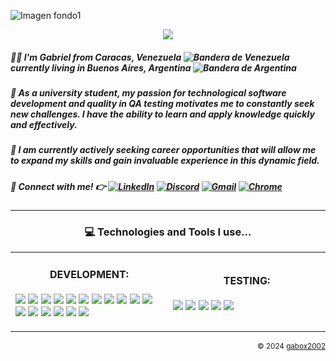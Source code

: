 ![Imagen fondo1](https://github.com/user-attachments/assets/e33cb1f6-94f1-469f-9c04-de5f137fbf23)
<p align="center">
 <img src="https://readme-typing-svg.herokuapp.com/?lines=👋+Hi+there,+nice+to+see+you!&center=true&width=360&height=30">
  
##### 🙋‍♂️ I'm Gabriel from Caracas, Venezuela ![Bandera de Venezuela](https://upload.wikimedia.org/wikipedia/commons/thumb/0/06/Flag_of_Venezuela.svg/18px-Flag_of_Venezuela.svg.png) currently living in Buenos Aires, Argentina ![Bandera de Argentina](https://upload.wikimedia.org/wikipedia/commons/thumb/1/1a/Flag_of_Argentina.svg/18px-Flag_of_Argentina.svg.png)

##### 📖 As a university student, my passion for technological software development and quality in QA testing motivates me to constantly seek new challenges. I have the ability to learn and apply knowledge quickly and effectively.

##### 💼 I am currently actively seeking career opportunities that will allow me to expand my skills and gain invaluable experience in this dynamic field.
</p>

##### 💬 Connect with me! 👉 [![LinkedIn](https://img.shields.io/badge/-Linkedin-0A66C2?style=flat&logo=Linkedin&logoColor=white)](https://www.linkedin.com/in/gabox2002/) [![Discord](https://img.shields.io/badge/-Discord-5865F2?style=flat&logo=Discord&logoColor=white)](https://discordapp.com/users/gabriel.quispe) [![Gmail](https://img.shields.io/badge/-Gmail-D14836?style=flat&logo=Gmail&logoColor=white)](mailto:gabox2002@gmail.com) [![Chrome](https://img.shields.io/badge/Visit%20my%20website-%230A66C2?style=flat&logo=Google-Chrome&logoColor=white)](https://)


***
### <p align="center">💻 Technologies and Tools I use...</p>

<table style="border: transparent; width: 100%">
  <tr style="border: transparent;">
    <td width="50%" align="center" style="border: transparent;">
      <h4 style="padding: 0;">DEVELOPMENT:</h4>
      <p align="left">
        <img src="https://img.shields.io/badge/-HTML5-E34F26?style=flat&logo=html5&logoColor=white"> 
        <img src="https://img.shields.io/badge/-CSS3-1572B6?style=flat&logo=css3&logoColor=white">
        <img src="https://img.shields.io/badge/-Bootstrap-563D7C?style=flat&logo=bootstrap&logoColor=white">
        <img src="https://img.shields.io/badge/-JavaScript-eed718?style=flat&logo=javascript&logoColor=ffffff">
        <img src="https://img.shields.io/badge/-Sass-cc6699?style=flat&logo=sass&logoColor=ffffff">
        <img src="https://img.shields.io/badge/-React-000000?style=flat&logo=react&logoColor=00c8ff">
        <img src="https://img.shields.io/badge/-MongoDB-4DB33D?style=flat&logo=mongodb&logoColor=FFFFFF">
        <img src="https://img.shields.io/badge/-MySQL-F29111?style=flat&logo=mysql&logoColor=FFFFFF">
        <img src="https://img.shields.io/badge/-Express.js-787878?style=flat">
        <img src="https://img.shields.io/badge/-Node.js-3C873A?style=flat&logo=Node.js&logoColor=white">
        <img src="http://img.shields.io/badge/-Git-F1502F?style=flat&logo=git&logoColor=FFFFFF">
        <img src="http://img.shields.io/badge/-Github-000000?style=flat&logo=github&logoColor=FFFFFF">
        <img src="http://img.shields.io/badge/-VS%20Code-007ACC?style=flat&logo=visual%20studio%20code&logoColor=white">
        <img src="https://img.shields.io/badge/Python-3776AB?style=flat&logo=Python&logoColor=yellow">
        <img src="https://img.shields.io/badge/-MockAPI-FF6C37?style=flat&logoColor=white">
        <img src="http://img.shields.io/badge/-Vercel-000000?style=flat&logo=vercel&logoColor=white">
        <img src="https://img.shields.io/badge/-Netlify-00C7B7?style=flat&logo=netlify&logoColor=white">
      </p>
    </td>
    <td width="50%" align="center" style="border: transparent;">
      <h4 style="padding: 0;">TESTING:</h4>
      <p align="left">
        <img src="https://img.shields.io/badge/-Inflectra-F9A91B?style=flat&logo=SpiraPlan&logoColor=white">
        <img src="https://img.shields.io/badge/-SpiraPlan-F9A91B?style=flat&logo=SpiraPlan&logoColor=white">
        <img src="https://img.shields.io/badge/-Rapise-1B5FA5?style=flat&logo=Rapise&logoColor=white">
        <img src="https://img.shields.io/badge/-JMeter-D22128?style=flat&logo=Apache%20JMeter&logoColor=white">
        <img src="https://img.shields.io/badge/-Postman-FF6C37?style=flat&logo=Postman&logoColor=white"></br>
      </p>
    </td>
  </tr>
</table>

<p align="right">
  <sub>&copy; 2024 <a href="https://github.com/gabox2002">gabox2002</a></sub>
</p>

<!--
**gabox2002/gabox2002** is a ✨ _special_ ✨ repository because its `README.md` (this file) appears on your GitHub profile.

Here are some ideas to get you started:

- 🔭 I’m currently working on ...
- 🌱 I’m currently learning ...
- 👯 I’m looking to collaborate on ...
- 🤔 I’m looking for help with ...
- 💬 Ask me about ...
- 📫 How to reach me: ...
- 😄 Pronouns: ...
- ⚡ Fun fact: ...
-->
